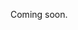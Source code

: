 Coming soon.

<!-- 
  @todo
  Refer to the guide about creating new events first.
  Explain what UiTPAS events are, and the extra required fields.
  Also link to https://docs.publiq.be/docs/uitpas/6e03991383b32-registering-events and vice-versa. (Move everything under the "Entry API" header here and make any necessary adjustments/additions, then link on that page to this one.)
  Mention that the audience should be set to "members" if the UiTPAS event should not be visible on online calendars like https://www.uitinvlaanderen.be
-->
